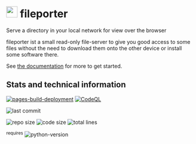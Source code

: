 # <img src="https://raw.githubusercontent.com/fileporter/fileporter/master/README.assets/repo-icon.png" alt="" style="display: inline-block; height: 30px;" /> fileporter
Serve a directory in your local network for view over the browser

fileporter ist a small read-only file-server to give you good access to some files without the need to download them onto the other device or install some software there.

See [the documentation](https://fileporter.github.io/docs/) for more to get started.

## Stats and technical information

[![pages-build-deployment](https://github.com/fileporter/docs/actions/workflows/pages/pages-build-deployment/badge.svg)](https://github.com/fileporter/docs/actions/workflows/pages/pages-build-deployment)
[![CodeQL](https://github.com/fileporter/fileporter/actions/workflows/github-code-scanning/codeql/badge.svg)](https://github.com/fileporter/fileporter/actions/workflows/github-code-scanning/codeql)

![last commit](https://img.shields.io/github/last-commit/fileporter/fileporter)

![repo size](https://img.shields.io/github/repo-size/fileporter/fileporter?logo=github)
![code size](https://img.shields.io/github/languages/code-size/fileporter/fileporter?logo=github)
![total lines](https://img.shields.io/tokei/lines/github/fileporter/fileporter?logo=github)

<sup>requires</sup>
![python-version](https://img.shields.io/github/pipenv/locked/python-version/fileporter/fileporter)
